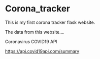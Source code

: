 # Corona_tracker
This is my first corona tracker flask website.


The data from this website....

Coronavirus COVID19 API

https://api.covid19api.com/summary
